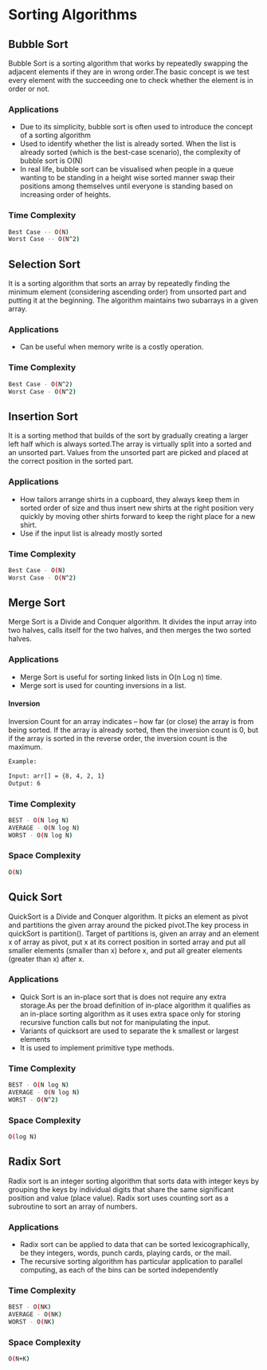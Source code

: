 # Sorting Algorithms

## Bubble Sort

Bubble Sort is a sorting algorithm that works by repeatedly swapping the adjacent elements if they are in wrong order.The basic concept is we test every element with the succeeding one to check whether the element is in order or not.

### Applications

- Due to its simplicity, bubble sort is often used to introduce the concept of a sorting algorithm
- Used to identify whether the list is already sorted. When the list is already sorted (which is the best-case scenario), the complexity of bubble sort is O(N)
- In real life, bubble sort can be visualised when people in a queue wanting to be standing in a height wise sorted manner swap their positions among themselves until everyone is standing based on increasing order of heights.

### Time Complexity

```sh
Best Case -- O(N)
Worst Case -- O(N^2)
```

## Selection Sort

It is a sorting algorithm that sorts an array by repeatedly finding the minimum element (considering ascending order) from unsorted part and putting it at the beginning. The algorithm maintains two subarrays in a given array.

### Applications

- Can be useful when memory write is a costly operation.

### Time Complexity

```sh
Best Case - O(N^2)
Worst Case - O(N^2)
```

## Insertion Sort

It is a sorting method that builds of the sort by gradually creating a larger left half which is always sorted.The array is virtually split into a sorted and an unsorted part. Values from the unsorted part are picked and placed at the correct position in the sorted part.

### Applications

- How tailors arrange shirts in a cupboard, they always keep them in sorted order of size and thus insert new shirts at the right position very quickly by moving other shirts forward to keep the right place for a new shirt.
- Use if the input list is already mostly sorted

### Time Complexity

```sh
Best Case - O(N)
Worst Case - O(N^2)
```

## Merge Sort

Merge Sort is a Divide and Conquer algorithm. It divides the input array into two halves, calls itself for the two halves, and then merges the two sorted halves.

### Applications

- Merge Sort is useful for sorting linked lists in O(n Log n) time.
- Merge sort is used for counting inversions in a list.

#### Inversion

Inversion Count for an array indicates – how far (or close) the array is from being sorted. If the array is already sorted, then the inversion count is 0, but if the array is sorted in the reverse order, the inversion count is the maximum.

```sh
Example: 

Input: arr[] = {8, 4, 2, 1}
Output: 6
```

### Time Complexity

```sh
BEST - O(N log N)
AVERAGE - O(N log N)
WORST - O(N log N)

```

### Space Complexity

```sh
O(N)
```

## Quick Sort

QuickSort is a Divide and Conquer algorithm. It picks an element as pivot and partitions the given array around the picked pivot.The key process in quickSort is partition(). Target of partitions is, given an array and an element x of array as pivot, put x at its correct position in sorted array and put all smaller elements (smaller than x) before x, and put all greater elements (greater than x) after x.

### Applications

- Quick Sort is an in-place sort that is does not require any extra storage.As per the broad definition of in-place algorithm it qualifies as an in-place sorting algorithm as it uses extra space only for storing recursive function calls but not for manipulating the input. 
- Variants of quicksort are used to separate the k smallest or largest elements
- It is used to implement primitive type methods.

### Time Complexity

```sh
BEST - O(N log N)
AVERAGE - O(N log N)
WORST - O(N^2)
```

### Space Complexity

```sh
O(log N)
```
## Radix Sort

Radix sort is an integer sorting algorithm that sorts data with integer keys by grouping the keys by individual digits that share the same significant position and value (place value). Radix sort uses counting sort as a subroutine to sort an array of numbers.


### Applications

- Radix sort can be applied to data that can be sorted lexicographically, be they integers, words, punch cards, playing cards, or the mail.
-  The recursive sorting algorithm has particular application to parallel computing, as each of the bins can be sorted independently
### Time Complexity

```sh
BEST - O(NK)
AVERAGE - O(NK)
WORST - O(NK)
```

### Space Complexity

```sh
O(N+K)
```
